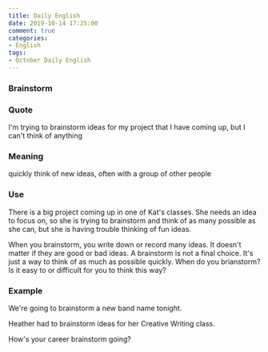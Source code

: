 ```yaml
---
title: Daily English
date: 2019-10-14 17:25:00
comment: true
categories:
- English
tags:
- October Daily English
---
```


### Brainstorm

### Quote
I'm trying to brainstorm ideas for my project that I have coming up, but I can't think of anything

### Meaning
quickly think of new ideas, often with a group of other people

### Use
There is a big project coming up in one of Kat's classes. She needs an idea to focus on, so she is trying to brainstorm and think of as many possible as she can, but she is having trouble thinking of fun ideas.

When you brainstorm, you write down or record many ideas. It doesn't matter if they are good or bad ideas. A brainstorm is not a final choice. It's just a way to think of as much as possible quickly. When do you brianstorm? Is it easy to or difficult for you to think this way?

### Example
We're going to brainstorm a new band name tonight.

Heather had to brainstorm ideas for her Creative Writing class.

How's your career brainstorm going?
